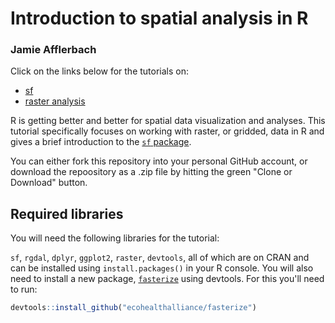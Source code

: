# Introduction to spatial analysis in R

### Jamie Afflerbach

Click on the links below for the tutorials on:

- [sf](https://rawgit.com/jafflerbach/spatial-analysis-R/gh-pages/intro_to_sf.html)
- [raster analysis](https://rawgit.com/jafflerbach/spatial-analysis-R/gh-pages/intro_spatial_data_R.html)

R is getting better and better for spatial data visualization and analyses. This tutorial specifically focuses on working with raster, or gridded, data in R and gives a brief introduction to the [`sf` package](https://r-spatial.github.io/sf/articles/sf1.html).

You can either fork this repository into your personal GitHub account, or download the repoository as a .zip file by hitting the green "Clone or Download" button.

## Required libraries

You will need the following libraries for the tutorial:

`sf`, `rgdal`, `dplyr`, `ggplot2`, `raster`, `devtools`, all of which are on CRAN and can be installed using `install.packages()` in your R console. You will also need to install a new package, [`fasterize`](https://github.com/ecohealthalliance/fasterize) using devtools. For this you'll need to run:

```r
devtools::install_github("ecohealthalliance/fasterize")
```








